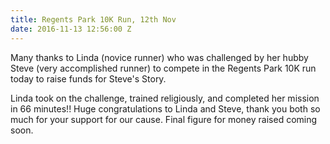 ```yaml
---
title: Regents Park 10K Run, 12th Nov
date: 2016-11-13 12:56:00 Z
---
```


Many thanks to Linda (novice runner) who was challenged by her hubby Steve (very accomplished runner) to compete in the Regents Park 10K run today to raise funds for Steve's Story.

Linda took on the challenge, trained religiously, and completed her mission in 66 minutes!!  Huge congratulations to Linda and Steve, thank you both so much for your support for our cause. Final figure for money raised coming soon.